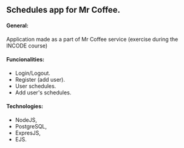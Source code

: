 ## Schedules app for Mr Coffee.

#### General:
Application made as a part of Mr Coffee service (exercise during the INCODE course)

#### Funcionalities:
* Login/Logout.
* Register (add user).
* User schedules.
* Add user's schedules.

#### Technologies:
* NodeJS,
* PostgreSQL,
* ExpresJS,
* EJS.
